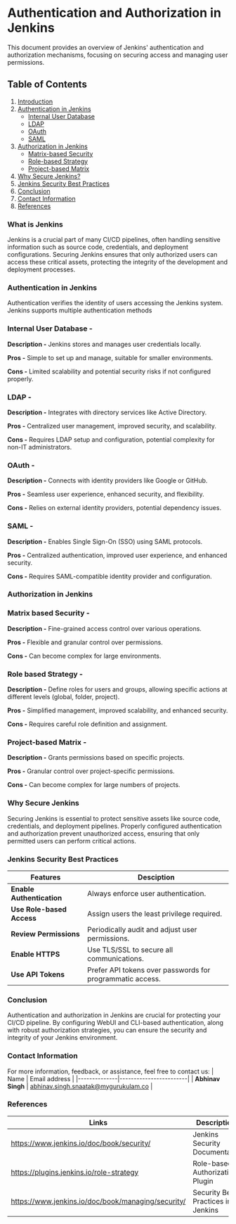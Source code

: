 # Authentication and Authorization in Jenkins

This document provides an overview of Jenkins' authentication and authorization mechanisms, focusing on securing access and managing user permissions.

## Table of Contents
1. [Introduction](#what-is-jenkins)
2. [Authentication in Jenkins](#authentication-in-jenkins)
   - [Internal User Database](#internal-user-database)
   - [LDAP](#ldap)
   - [OAuth](#oauth)
   - [SAML](#saml)
4. [Authorization in Jenkins](#authorization-in-jenkins)
   - [Matrix-based Security](#matrix-based-Security)
   - [Role-based Strategy](#role-based-strategy)
   - [Project-based Matrix](#project-based-matrix)
5. [Why Secure Jenkins?](#why-secure-jenkins)
6. [Jenkins Security Best Practices](#jenkins-security-best-practices)
7. [Conclusion](#conclusion)
8. [Contact Information](#contact-information)
9. [References](#references)

### What is Jenkins

Jenkins is a crucial part of many CI/CD pipelines, often handling sensitive information such as source code, credentials, and deployment configurations. Securing Jenkins ensures that only authorized users can access these critical assets, protecting the integrity of the development and deployment processes.


### Authentication in Jenkins

Authentication verifies the identity of users accessing the Jenkins system. Jenkins supports multiple authentication methods


### Internal User Database -

**Description -** Jenkins stores and manages user credentials locally.

**Pros -** Simple to set up and manage, suitable for smaller environments.

**Cons -** Limited scalability and potential security risks if not configured properly.

### LDAP -

**Description -** Integrates with directory services like Active Directory.

**Pros -** Centralized user management, improved security, and scalability.

**Cons -** Requires LDAP setup and configuration, potential complexity for non-IT administrators.

### OAuth -

**Description -** Connects with identity providers like Google or GitHub.

**Pros -** Seamless user experience, enhanced security, and flexibility.

**Cons -** Relies on external identity providers, potential dependency issues.

### SAML -

**Description -** Enables Single Sign-On (SSO) using SAML protocols.

**Pros -** Centralized authentication, improved user experience, and enhanced security.

**Cons -** Requires SAML-compatible identity provider and configuration.

### Authorization in Jenkins

### Matrix based Security -

**Description -** Fine-grained access control over various operations.

**Pros -** Flexible and granular control over permissions.

**Cons -** Can become complex for large environments.

### Role based Strategy -

**Description -** Define roles for users and groups, allowing specific actions at different levels (global, folder, project).

**Pros -** Simplified management, improved scalability, and enhanced security.

**Cons -** Requires careful role definition and assignment.

### Project-based Matrix -

**Description -** Grants permissions based on specific projects.

**Pros -** Granular control over project-specific permissions.

**Cons -** Can become complex for large numbers of projects.

### Why Secure Jenkins

Securing Jenkins is essential to protect sensitive assets like source code, credentials, and deployment pipelines. Properly configured authentication and authorization prevent unauthorized access, ensuring that only permitted users can perform critical actions.


### Jenkins Security Best Practices

| **Features** |     **Desciption**   |
|------------- |----------------------|
| **Enable Authentication** | Always enforce user authentication. |
| **Use Role-based Access** | Assign users the least privilege required. |
| **Review Permissions**  | Periodically audit and adjust user permissions. |
| **Enable HTTPS** |  Use TLS/SSL to secure all communications. |
| **Use API Tokens** | Prefer API tokens over passwords for programmatic access.|

 ### Conclusion
 
Authentication and authorization in Jenkins are crucial for protecting your CI/CD pipeline. By configuring WebUI and CLI-based authentication, along with robust authorization strategies, you can ensure the security and integrity of your Jenkins environment.

### Contact Information
For more information, feedback, or assistance, feel free to contact us:
| Name         | Email address          |
|--------------|------------------------|
| **Abhinav Singh**    | abhinav.singh.snaatak@mygurukulam.co  |
 
### References
| Links                                             | Descriptions                       |
|---------------------------------------------------|------------------------------------|
| https://www.jenkins.io/doc/book/security/ |Jenkins Security Documentation |
|https://plugins.jenkins.io/role-strategy| Role-based Authorization Plugin |
| https://www.jenkins.io/doc/book/managing/security/ |Security Best Practices in Jenkins|
